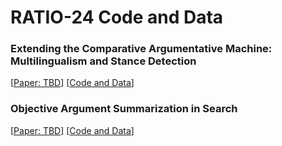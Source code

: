 # RATIO-24 Code and Data

### Extending the Comparative Argumentative Machine: Multilingualism and Stance Detection

[[Paper: TBD](TBD)] [[Code and Data](https://github.com/webis-de/ratio24-multilingual-cam)]

### Objective Argument Summarization in Search

[[Paper: TBD](TBD)] [[Code and Data](https://github.com/shahbazsyed/oasis-demo)]
